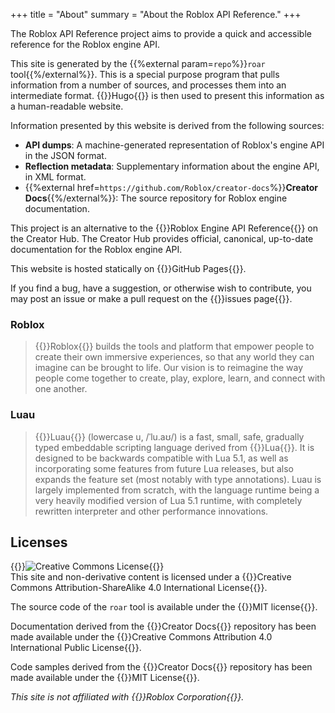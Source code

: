 +++
title = "About"
summary = "About the Roblox API Reference."
+++

<section id="about">

The Roblox API Reference project aims to provide a quick and accessible
reference for the Roblox engine API.

This site is generated by the {{%external param=`repo`%}}`roar` tool{{%/external%}}.
This is a special purpose program that pulls information from a number of
sources, and processes them into an intermediate format. {{<external href="https://gohugo.io">}}Hugo{{</external>}}
is then used to present this information as a human-readable website.

Information presented by this website is derived from the following sources:

- **API dumps**: A machine-generated representation of Roblox's engine API in
  the JSON format.
- **Reflection metadata**: Supplementary information about the engine API, in
  XML format.
- {{%external href=`https://github.com/Roblox/creator-docs`%}}**Creator Docs**{{%/external%}}:
  The source repository for Roblox engine documentation.

This project is an alternative to the {{<external param="creatorhub">}}Roblox Engine API Reference{{</external>}}
on the Creator Hub. The Creator Hub provides official, canonical, up-to-date
documentation for the Roblox engine API.

This website is hosted statically on {{<external href="https://pages.github.com">}}GitHub Pages{{</external>}}.

If you find a bug, have a suggestion, or otherwise wish to contribute, you may
post an issue or make a pull request on the {{<external param="issues">}}issues page{{</external>}}.

</section>
<section id="other">

### Roblox

> {{<external href="https://corp.roblox.com">}}Roblox{{</external>}}
> builds the tools and platform that empower people to create their own
> immersive experiences, so that any world they can imagine can be brought to
> life. Our vision is to reimagine the way people come together to create, play,
> explore, learn, and connect with one another.

### Luau
> {{<external href="https://luau-lang.org">}}Luau{{</external>}}
> (lowercase u, /ˈlu.aʊ/) is a fast, small, safe, gradually typed embeddable
> scripting language derived from {{<external href="https://www.lua.org">}}Lua{{</external>}}.
> It is designed to be backwards compatible with Lua 5.1, as well as
> incorporating some features from future Lua releases, but also expands the
> feature set (most notably with type annotations). Luau is largely implemented
> from scratch, with the language runtime being a very heavily modified version
> of Lua 5.1 runtime, with completely rewritten interpreter and other
> performance innovations.

## Licenses

{{<external rel="license" param="license">}}<img alt="Creative Commons License" style="border-width:0" src="about/license-badge.png"/>{{</external>}}
<br>
This site and non-derivative content is licensed under a {{<external rel="license" param="license">}}Creative Commons Attribution-ShareAlike 4.0 International License{{</external>}}.

The source code of the `roar` tool is available under the {{<external href="https://github.com/RobloxAPI/roar/blob/master/LICENSE">}}MIT license{{</external>}}.

Documentation derived from the {{<external href="https://github.com/Roblox/creator-docs">}}Creator Docs{{</external>}} repository has been made available under the {{<external href="https://github.com/Roblox/creator-docs/blob/main/LICENSE">}}Creative Commons Attribution 4.0 International Public License{{</external>}}.

Code samples derived from the {{<external href="https://github.com/Roblox/creator-docs">}}Creator Docs{{</external>}} repository has been made available under the {{<external href="https://github.com/Roblox/creator-docs/blob/main/LICENSE-CODE">}}MIT License{{</external>}}.

*This site is not affiliated with {{<external href="https://corp.roblox.com">}}Roblox Corporation{{</external>}}.*

</section>
